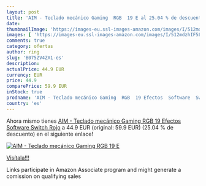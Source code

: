 ```yaml
---
layout: post
title: 'AIM - Teclado mecánico Gaming  RGB  19 E al 25.04 % de descuento'
date: 
thumbnailImage: 'https://images-eu.ssl-images-amazon.com/images/I/512mdzhIF5L._SL200_.jpg'
images: [ 'https://images-eu.ssl-images-amazon.com/images/I/512mdzhIF5L._SL200_.jpg' ]
comments: true
category: ofertas
author: ring
slug: 'B075ZV4ZX1-es'
description:
actualPrice: 44.9 EUR
currency: EUR
price: 44.9
comparePrice: 59.9 EUR
inStock: true
prodname: 'AIM - Teclado mecánico Gaming  RGB  19 Efectos  Software  Switch Rojo'
country: 'es'
---
```


Ahora mismo tienes [AIM - Teclado mecánico Gaming  RGB  19 Efectos  Software  Switch Rojo](https://www.amazon.es/dp/B075ZV4ZX1/?tag=tolees-21) a 44.9 EUR (original: 59.9 EUR) (25.04 %  de descuento) en el siguiente enlace!

[![AIM - Teclado mecánico Gaming  RGB  19 E](https://images-eu.ssl-images-amazon.com/images/I/512mdzhIF5L._SL200_.jpg)](https://www.amazon.es/dp/B075ZV4ZX1/?tag=tolees-21)

[Visítala!!!](https://www.amazon.es/dp/B075ZV4ZX1/?tag=tolees-21)

Links participate in Amazon Associate program and might generate a comission on qualifying sales
